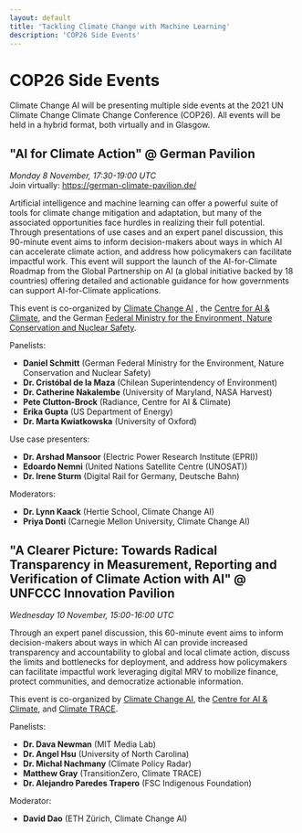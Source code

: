 ```yaml
---
layout: default
title: 'Tackling Climate Change with Machine Learning'
description: 'COP26 Side Events'
---
```


<h1>COP26 Side Events</h1> 

Climate Change AI will be presenting multiple side events at the 2021 UN Climate Change Climate Change Conference (COP26). All events will be held in a hybrid format, both virtually and in Glasgow.

<h2>"AI for Climate Action" @ German Pavilion</h2>

*Monday 8 November, 17:30-19:00 UTC*<br>
Join virtually: <https://german-climate-pavilion.de/>

Artificial intelligence and machine learning can offer a powerful suite of tools for climate change mitigation and adaptation, but many of the associated opportunities face hurdles in realizing their full potential. Through presentations of use cases and an expert panel discussion, this 90-minute event aims to inform decision-makers about ways in which AI can accelerate climate action, and address how policymakers can facilitate impactful work. This event will support the launch of the AI-for-Climate Roadmap from the Global Partnership on AI (a global initiative backed by 18 countries) offering detailed and actionable guidance for how governments can support AI-for-Climate applications. 

This event is co-organized by [Climate Change AI](/) , the <a href="https://www.c-ai-c.org/" target="_blank">Centre for AI & Climate</a>, and the German <a href="https://www.bmu.de/en/" target="_blank">Federal Ministry for the Environment, Nature Conservation and Nuclear Safety</a>.

Panelists:
- **Daniel Schmitt** (German Federal Ministry for the Environment, Nature Conservation and Nuclear Safety)
- **Dr. Cristóbal de la Maza** (Chilean Superintendency of Environment)
- **Dr. Catherine Nakalembe** (University of Maryland, NASA Harvest)
- **Pete Clutton-Brock** (Radiance, Centre for AI & Climate)
- **Erika Gupta** (US Department of Energy)
- **Dr. Marta Kwiatkowska** (University of Oxford)

Use case presenters:
- **Dr. Arshad Mansoor** (Electric Power Research Institute (EPRI))
- **Edoardo Nemni** (United Nations Satellite Centre (UNOSAT))
- **Dr. Irene Sturm** (Digital Rail for Germany, Deutsche Bahn)

Moderators:
- **Dr. Lynn Kaack** (Hertie School, Climate Change AI)
- **Priya Donti** (Carnegie Mellon University, Climate Change AI)


<h2>"A Clearer Picture: Towards Radical Transparency in Measurement, Reporting and Verification of Climate Action with AI" @ UNFCCC Innovation Pavilion </h2>

*Wednesday 10 November, 15:00-16:00 UTC*

Through an expert panel discussion, this 60-minute event aims to inform decision-makers about ways in which AI can provide increased transparency and accountability to global and local climate action, discuss the limits and bottlenecks for deployment, and address how policymakers can facilitate impactful work leveraging digital MRV to mobilize finance, protect communities, and democratize actionable information.

This event is co-organized by [Climate Change AI](/), the <a href="https://www.c-ai-c.org/" target="_blank">Centre for AI & Climate</a>, and <a href="https://www.climatetrace.org/" target="_blank">Climate TRACE</a>.

Panelists:
- **Dr. Dava Newman** (MIT Media Lab)
- **Dr. Angel Hsu** (University of North Carolina)
- **Dr. Michal Nachmany** (Climate Policy Radar)
- **Matthew Gray** (TransitionZero, Climate TRACE)
- **Dr. Alejandro Paredes Trapero** (FSC Indigenous Foundation)

Moderator:
- **David Dao** (ETH Zürich, Climate Change AI)

